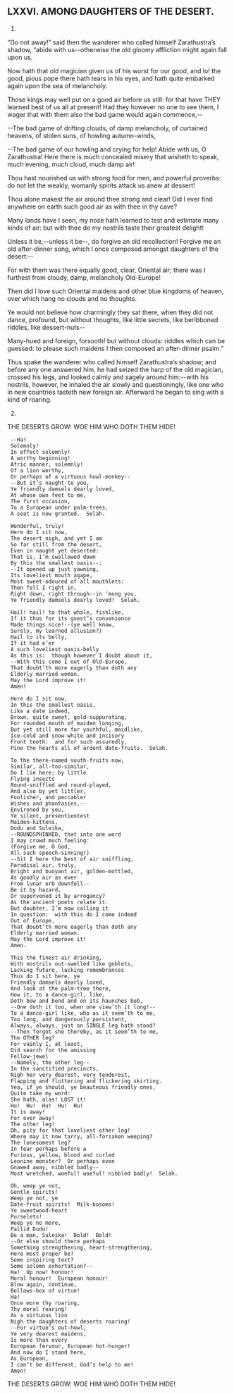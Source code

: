 ## LXXVI. AMONG DAUGHTERS OF THE DESERT.

1.

“Go not away!” said then the wanderer who called himself Zarathustra’s
shadow, “abide with us--otherwise the old gloomy affliction might again
fall upon us.

Now hath that old magician given us of his worst for our good, and
lo! the good, pious pope there hath tears in his eyes, and hath quite
embarked again upon the sea of melancholy.

Those kings may well put on a good air before us still: for that have
THEY learned best of us all at present! Had they however no one to see
them, I wager that with them also the bad game would again commence,--

--The bad game of drifting clouds, of damp melancholy, of curtained
heavens, of stolen suns, of howling autumn-winds,

--The bad game of our howling and crying for help! Abide with us, O
Zarathustra! Here there is much concealed misery that wisheth to speak,
much evening, much cloud, much damp air!

Thou hast nourished us with strong food for men, and powerful proverbs:
do not let the weakly, womanly spirits attack us anew at dessert!

Thou alone makest the air around thee strong and clear! Did I ever find
anywhere on earth such good air as with thee in thy cave?

Many lands have I seen, my nose hath learned to test and estimate many
kinds of air: but with thee do my nostrils taste their greatest delight!

Unless it be,--unless it be--, do forgive an old recollection! Forgive
me an old after-dinner song, which I once composed amongst daughters of
the desert:--

For with them was there equally good, clear, Oriental air; there was I
furthest from cloudy, damp, melancholy Old-Europe!

Then did I love such Oriental maidens and other blue kingdoms of heaven,
over which hang no clouds and no thoughts.

Ye would not believe how charmingly they sat there, when they did
not dance, profound, but without thoughts, like little secrets, like
beribboned riddles, like dessert-nuts--

Many-hued and foreign, forsooth! but without clouds: riddles which
can be guessed: to please such maidens I then composed an after-dinner
psalm.”

Thus spake the wanderer who called himself Zarathustra’s shadow; and
before any one answered him, he had seized the harp of the old magician,
crossed his legs, and looked calmly and sagely around him:--with his
nostrils, however, he inhaled the air slowly and questioningly, like one
who in new countries tasteth new foreign air. Afterward he began to sing
with a kind of roaring.

2.

THE DESERTS GROW: WOE HIM WHO DOTH THEM HIDE!

     --Ha!
     Solemnly!
     In effect solemnly!
     A worthy beginning!
     Afric manner, solemnly!
     Of a lion worthy,
     Or perhaps of a virtuous howl-monkey--
     --But it’s naught to you,
     Ye friendly damsels dearly loved,
     At whose own feet to me,
     The first occasion,
     To a European under palm-trees,
     A seat is now granted.  Selah.

     Wonderful, truly!
     Here do I sit now,
     The desert nigh, and yet I am
     So far still from the desert,
     Even in naught yet deserted:
     That is, I’m swallowed down
     By this the smallest oasis--:
     --It opened up just yawning,
     Its loveliest mouth agape,
     Most sweet-odoured of all mouthlets:
     Then fell I right in,
     Right down, right through--in ‘mong you,
     Ye friendly damsels dearly loved!  Selah.

     Hail! hail! to that whale, fishlike,
     If it thus for its guest’s convenience
     Made things nice!--(ye well know,
     Surely, my learned allusion?)
     Hail to its belly,
     If it had e’er
     A such loveliest oasis-belly
     As this is:  though however I doubt about it,
     --With this come I out of Old-Europe,
     That doubt’th more eagerly than doth any
     Elderly married woman.
     May the Lord improve it!
     Amen!

     Here do I sit now,
     In this the smallest oasis,
     Like a date indeed,
     Brown, quite sweet, gold-suppurating,
     For rounded mouth of maiden longing,
     But yet still more for youthful, maidlike,
     Ice-cold and snow-white and incisory
     Front teeth:  and for such assuredly,
     Pine the hearts all of ardent date-fruits.  Selah.

     To the there-named south-fruits now,
     Similar, all-too-similar,
     Do I lie here; by little
     Flying insects
     Round-sniffled and round-played,
     And also by yet littler,
     Foolisher, and peccabler
     Wishes and phantasies,--
     Environed by you,
     Ye silent, presentientest
     Maiden-kittens,
     Dudu and Suleika,
     --ROUNDSPHINXED, that into one word
     I may crowd much feeling:
     (Forgive me, O God,
     All such speech-sinning!)
     --Sit I here the best of air sniffling,
     Paradisal air, truly,
     Bright and buoyant air, golden-mottled,
     As goodly air as ever
     From lunar orb downfell--
     Be it by hazard,
     Or supervened it by arrogancy?
     As the ancient poets relate it.
     But doubter, I’m now calling it
     In question:  with this do I come indeed
     Out of Europe,
     That doubt’th more eagerly than doth any
     Elderly married woman.
     May the Lord improve it!
     Amen.

     This the finest air drinking,
     With nostrils out-swelled like goblets,
     Lacking future, lacking remembrances
     Thus do I sit here, ye
     Friendly damsels dearly loved,
     And look at the palm-tree there,
     How it, to a dance-girl, like,
     Doth bow and bend and on its haunches bob,
     --One doth it too, when one view’th it long!--
     To a dance-girl like, who as it seem’th to me,
     Too long, and dangerously persistent,
     Always, always, just on SINGLE leg hath stood?
     --Then forgot she thereby, as it seem’th to me,
     The OTHER leg?
     For vainly I, at least,
     Did search for the amissing
     Fellow-jewel
     --Namely, the other leg--
     In the sanctified precincts,
     Nigh her very dearest, very tenderest,
     Flapping and fluttering and flickering skirting.
     Yea, if ye should, ye beauteous friendly ones,
     Quite take my word:
     She hath, alas! LOST it!
     Hu!  Hu!  Hu!  Hu!  Hu!
     It is away!
     For ever away!
     The other leg!
     Oh, pity for that loveliest other leg!
     Where may it now tarry, all-forsaken weeping?
     The lonesomest leg?
     In fear perhaps before a
     Furious, yellow, blond and curled
     Leonine monster?  Or perhaps even
     Gnawed away, nibbled badly--
     Most wretched, woeful! woeful! nibbled badly!  Selah.

     Oh, weep ye not,
     Gentle spirits!
     Weep ye not, ye
     Date-fruit spirits!  Milk-bosoms!
     Ye sweetwood-heart
     Purselets!
     Weep ye no more,
     Pallid Dudu!
     Be a man, Suleika!  Bold!  Bold!
     --Or else should there perhaps
     Something strengthening, heart-strengthening,
     Here most proper be?
     Some inspiring text?
     Some solemn exhortation?--
     Ha!  Up now! honour!
     Moral honour!  European honour!
     Blow again, continue,
     Bellows-box of virtue!
     Ha!
     Once more thy roaring,
     Thy moral roaring!
     As a virtuous lion
     Nigh the daughters of deserts roaring!
     --For virtue’s out-howl,
     Ye very dearest maidens,
     Is more than every
     European fervour, European hot-hunger!
     And now do I stand here,
     As European,
     I can’t be different, God’s help to me!
     Amen!

THE DESERTS GROW: WOE HIM WHO DOTH THEM HIDE!




